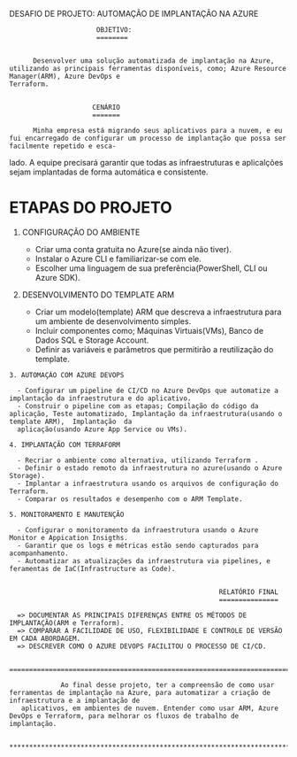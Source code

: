 DESAFIO DE PROJETO: AUTOMAÇÃO DE IMPLANTAÇÃO NA AZURE


                          OBJETIVO:
                          ========


          Desenvolver uma solução automatizada de implantação na Azure, utilizando as principais ferramentas disponíveis, como; Azure Resource Manager(ARM), Azure DevOps e
    Terraform.


                         CENÁRIO
                         =======

          Minha empresa está migrando seus aplicativos para a nuvem, e eu fui encarregado de configurar um processo de implantação que possa ser facilmente repetido e esca-
   lado. A equipe precisará garantir que todas as infraestruturas e aplicalções sejam implantadas de forma automática e consistente.


   ETAPAS DO PROJETO
   =================

   1. CONFIGURAÇÃO DO AMBIENTE

      - Criar uma conta gratuita no Azure(se ainda não tiver).
      - Instalar o Azure CLI e familiarizar-se com ele.
      - Escolher uma linguagem de sua preferência(PowerShell, CLI ou Azure SDK).

   2. DESENVOLVIMENTO DO TEMPLATE ARM

      - Criar um modelo(template) ARM que descreva a infraestrutura para um ambiente de desenvolvimento simples.
      - Incluir componentes como; Máquinas Virtuais(VMs), Banco de Dados SQL e Storage Account.
      - Definir as variáveis e parâmetros que permitirão a reutilização do template.

    3. AUTOMAÇÃO COM AZURE DEVOPS

      - Configurar um pipeline de CI/CD no Azure DevOps que automatize a implantação da infraestrutura e do aplicativo.
      - Construir o pipeline com as etapas; Compilação do código da aplicação, Teste automatizado, Implantação da infraestrutura(usando o template ARM),  Implantação  da
      aplicação(usando Azure App Service ou VMs).

    4. IMPLANTAÇÃO COM TERRAFORM

      - Recriar o ambiente como alternativa, utilizando Terraform .
      - Definir o estado remoto da infraestrutura no azure(usando o Azure Storage).
      - Implantar a infraestrutura usando os arquivos de configuração do Terraform.
      - Comparar os resultados e desempenho com o ARM Template.

    5. MONITORAMENTO E MANUTENÇÃO

      - Configurar o monitoramento da infraestrutura usando o Azure Monitor e Appication Insigths.
      - Garantir que os logs e métricas estão sendo capturados para acompanhamento.
      - Automatizar as atualizações da infraestrutura via pipelines, e feramentas de IaC(Infrastructure as Code).


                                                         RELATÓRIO FINAL
                                                         ===============

      => DOCUMENTAR AS PRINCIPAIS DIFERENÇAS ENTRE OS MÉTODOS DE IMPLANTAÇÃO(ARM e Terraform).
      => COMPARAR A FACILIDADE DE USO, FLEXIBILIDADE E CONTROLE DE VERSÃO EM CADA ABORDAGEM.
      => DESCREVER COMO O AZURE DEVOPS FACILITOU O PROCESSO DE CI/CD.

      ===============================================================================================================================================================================

                 Ao final desse projeto, ter a compreensão de como usar ferramentas de implantação na Azure, para automatizar a criação de infraestrutura e a implantação de
       aplicativos, em ambientes de nuvem. Entender como usar ARM, Azure DevOps e Terraform, para melhorar os fluxos de trabalho de implantação.

       ******************************************************************************************************************************************************************************
                         
